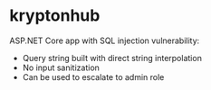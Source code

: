 # kryptonhub

ASP.NET Core app with SQL injection vulnerability:
- Query string built with direct string interpolation
- No input sanitization
- Can be used to escalate to admin role
